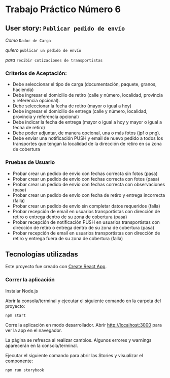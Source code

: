 # Trabajo Práctico Número 6

## User story: `Publicar pedido de envío`

*Como* `Dador de Carga`

*quiero* `publicar un pedido de envío`

*para* `recibir cotizaciones de transportistas`

### Criterios de Aceptación:
- Debe seleccionar el tipo de carga (documentación, paquete, granos, hacienda)
- Debe ingresar el domicilio de retiro (calle y número, localidad, provincia y referencia opcional).
- Debe seleccionar la fecha de retiro (mayor o igual a hoy)
- Debe ingresar el domicilio de entrega (calle y número, localidad, provincia y referencia opcional)
- Debe indicar la fecha de entrega (mayor o igual a hoy y mayor o igual a fecha de retiro)
- Debe poder adjuntar, de manera opcional, una o más fotos (jpf o png).
- Debe enviar una notificación PUSH y email de nuevo pedido a todos los transportes que tengan la 
localidad de la dirección de retiro en su zona de cobertura


### Pruebas de Usuario
- Probar crear un pedido de envío con fechas correcta sin fotos (pasa)
- Probar crear un pedido de envío con fechas correcta con fotos (pasa)
- Probar crear un pedido de envío con fechas correcta con observaciones (pasa)
- Probar crear un pedido de envío con fecha de retiro y entrega incorrecta (falla)
- Probar crear un pedido de envío sin completar datos requeridos (falla)
- Probar recepción de email en usuarios transportistas con dirección de retiro o entrega dentro de su zona de cobertura (pasa)
- Probar recepción de notificación PUSH en usuarios transportistas con dirección de retiro o entrega dentro de su zona de cobertura (pasa)
- Probar recepción de email en usuarios transportistas con dirección de retiro y entrega fuera de su zona de cobertura (falla)


## Tecnologías utilizadas

Este proyecto fue creado con [Create React App](https://create-react-app.dev/).

### Correr la aplicación
Instalar Node.js

Abrir la consola/terminal y ejecutar el siguiente comando en la carpeta del proyecto:

```
npm start
```

Corre la aplicación en modo desarrollador.
Abrir [http://localhost:3000](http://localhost:3000) para ver la app en el navegador.

La página se refresca al realizar cambios.
Algunos errores y warnings aparecerán en la consola/terminal.

Ejecutar el siguiente comando para abrir las Stories y visualizar el componente:
```
npm run storybook
```
